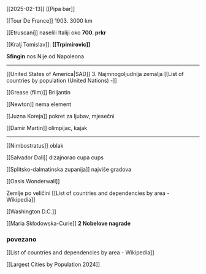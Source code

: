 [[2025-02-13]]
[[Pipa bar]]
 
[[Tour De France]]
1903.
3000 km

[[Etruscani]] naselili Italiji oko **700. prkr**

[[Kralj Tomislav]]: **[[Trpimirovic]]**

**Sfingin** nos
	Nije od Napoleona

---

 [[United States of America|SAD]] 3. Najmnogoljudnija zemalja 
[[List of countries by population (United Nations) -]]

[[Grease (film)]] Briljantin

[[Newton]] nema element 

[[Juzna Koreja]] pokret za ljubav, mjesečni 

[[Damir Martin]] olimpijac, kajak

---
[[Nimbostratus]] oblak

[[Salvador Dali]] dizajnorao cupa cups

[[Splitsko-dalmatinska zupanija]] najviše gradova 

[[Oasis Wonderwall]]

Zemlje po veličini [[List of countries and dependencies by area - Wikipedia]]

[[Washington D.C.]]

[[Maria Skłodowska-Curie]] **2 Nobelove nagrade** 

### povezano

[[List of countries and dependencies by area - Wikipedia]]

[[Largest Cities by Population 2024]]
